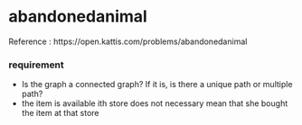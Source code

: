 <h1> abandonedanimal </h1>

<p> Reference :  https://open.kattis.com/problems/abandonedanimal </p>

<h3> requirement </h3>
<p>
  
- Is the graph a connected graph? If it is, is there a unique path or multiple path?
- the item is available ith store does not necessary mean that she bought the item at that store
</p>
